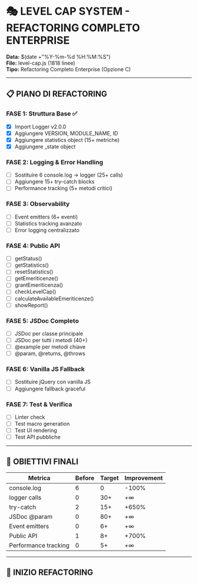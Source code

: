 # 🎭 LEVEL CAP SYSTEM - REFACTORING COMPLETO ENTERPRISE

**Data:** $(date +"%Y-%m-%d %H:%M:%S")  
**File:** level-cap.js (1818 linee)  
**Tipo:** Refactoring Completo Enterprise (Opzione C)

---

## 📋 PIANO DI REFACTORING

### **FASE 1: Struttura Base** ✅
- [x] Import Logger v2.0.0
- [x] Aggiungere VERSION, MODULE_NAME, ID
- [x] Aggiungere statistics object (15+ metriche)
- [x] Aggiungere _state object

### **FASE 2: Logging & Error Handling**
- [ ] Sostituire 6 console.log → logger (25+ calls)
- [ ] Aggiungere 15+ try-catch blocks
- [ ] Performance tracking (5+ metodi critici)

### **FASE 3: Observability**
- [ ] Event emitters (6+ eventi)
- [ ] Statistics tracking avanzato
- [ ] Error logging centralizzato

### **FASE 4: Public API**
- [ ] getStatus()
- [ ] getStatistics()
- [ ] resetStatistics()
- [ ] getEmeriticenze()
- [ ] grantEmeriticenza()
- [ ] checkLevelCap()
- [ ] calculateAvailableEmeriticenze()
- [ ] showReport()

### **FASE 5: JSDoc Completo**
- [ ] JSDoc per classe principale
- [ ] JSDoc per tutti i metodi (40+)
- [ ] @example per metodi chiave
- [ ] @param, @returns, @throws

### **FASE 6: Vanilla JS Fallback**
- [ ] Sostituire jQuery con vanilla JS
- [ ] Aggiungere fallback graceful

### **FASE 7: Test & Verifica**
- [ ] Linter check
- [ ] Test macro generation
- [ ] Test UI rendering
- [ ] Test API pubbliche

---

## 🎯 OBIETTIVI FINALI

| Metrica | Before | Target | Improvement |
|---------|--------|--------|-------------|
| console.log | 6 | 0 | -100% |
| logger calls | 0 | 30+ | +∞ |
| try-catch | 2 | 15+ | +650% |
| JSDoc @param | 0 | 80+ | +∞ |
| Event emitters | 0 | 6+ | +∞ |
| Public API | 1 | 8+ | +700% |
| Performance tracking | 0 | 5+ | +∞ |

---

## 🚀 INIZIO REFACTORING


